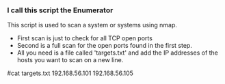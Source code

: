 ### I call this script the Enumerator

This script is used to scan a system or systems using nmap.
- First scan is just to check for all TCP open ports
- Second is a full scan for the open ports found in the first step.
- All you need is a file called 'targets.txt' and add the IP addresses of the hosts you want to scan on a new line.

#cat targets.txt
192.168.56.101
192.168.56.105
